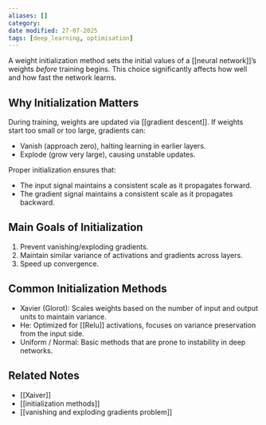 ```yaml
---
aliases: []
category:
date modified: 27-07-2025
tags: [deep_learning, optimisation]
---
```

A weight initialization method sets the initial values of a [[neural network]]’s weights *before* training begins. This choice significantly affects how well and how fast the network learns.

## Why Initialization Matters

During training, weights are updated via [[gradient descent]]. If weights start too small or too large, gradients can:

* Vanish (approach zero), halting learning in earlier layers.
* Explode (grow very large), causing unstable updates.

Proper initialization ensures that:

* The input signal maintains a consistent scale as it propagates forward.
* The gradient signal maintains a consistent scale as it propagates backward.
## Main Goals of Initialization

1. Prevent vanishing/exploding gradients.
2. Maintain similar variance of activations and gradients across layers.
3. Speed up convergence.

## Common Initialization Methods

* Xavier (Glorot): Scales weights based on the number of input and output units to maintain variance.
* He: Optimized for [[Relu]] activations, focuses on variance preservation from the input side.
* Uniform / Normal: Basic methods that are prone to instability in deep networks.

## Related Notes

* [[Xaiver]]
* [[initialization methods]]
* [[vanishing and exploding gradients problem]]

